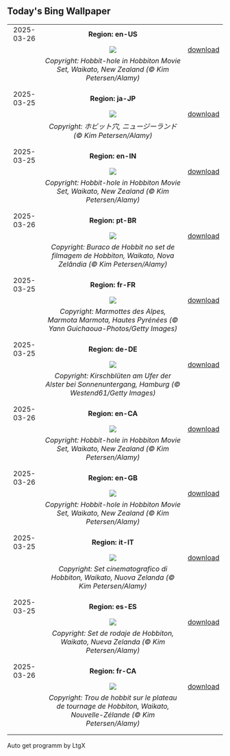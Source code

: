 ## Today's Bing Wallpaper
|      |      |      |
| :----: | :----: | :----: |
|2025-03-26|**Region: en-US**||
||![](https://www.bing.com/th?id=OHR.HobbitHole_EN-US1602468401_UHD.jpg&pid=hp&w=1152&h=648&rs=1&c=4)| [download](https://www.bing.com/th?id=OHR.HobbitHole_EN-US1602468401_UHD.jpg)|
||*Copyright: Hobbit-hole in Hobbiton Movie Set, Waikato, New Zealand (© Kim Petersen/Alamy)*
||
|||
|2025-03-25|**Region: ja-JP**||
||![](https://www.bing.com/th?id=OHR.HobbitHole_JA-JP0242283883_UHD.jpg&pid=hp&w=1152&h=648&rs=1&c=4)| [download](https://www.bing.com/th?id=OHR.HobbitHole_JA-JP0242283883_UHD.jpg)|
||*Copyright: ホビット穴, ニュージーランド (© Kim Petersen/Alamy)*
||
|||
|2025-03-25|**Region: en-IN**||
||![](https://www.bing.com/th?id=OHR.HobbitHole_EN-IN9319772613_UHD.jpg&pid=hp&w=1152&h=648&rs=1&c=4)| [download](https://www.bing.com/th?id=OHR.HobbitHole_EN-IN9319772613_UHD.jpg)|
||*Copyright: Hobbit-hole in Hobbiton Movie Set, Waikato, New Zealand (© Kim Petersen/Alamy)*
||
|||
|2025-03-26|**Region: pt-BR**||
||![](https://www.bing.com/th?id=OHR.HobbitHole_PT-BR3505721591_UHD.jpg&pid=hp&w=1152&h=648&rs=1&c=4)| [download](https://www.bing.com/th?id=OHR.HobbitHole_PT-BR3505721591_UHD.jpg)|
||*Copyright: Buraco de Hobbit no set de filmagem de Hobbiton, Waikato, Nova Zelândia (© Kim Petersen/Alamy)*
||
|||
|2025-03-25|**Region: fr-FR**||
||![](https://www.bing.com/th?id=OHR.ProcrastinationD_FR-FR5977849258_UHD.jpg&pid=hp&w=1152&h=648&rs=1&c=4)| [download](https://www.bing.com/th?id=OHR.ProcrastinationD_FR-FR5977849258_UHD.jpg)|
||*Copyright: Marmottes des Alpes, Marmota Marmota, Hautes Pyrénées (© Yann Guichaoua-Photos/Getty Images)*
||
|||
|2025-03-25|**Region: de-DE**||
||![](https://www.bing.com/th?id=OHR.AlsterLakeCherry_DE-DE3454488264_UHD.jpg&pid=hp&w=1152&h=648&rs=1&c=4)| [download](https://www.bing.com/th?id=OHR.AlsterLakeCherry_DE-DE3454488264_UHD.jpg)|
||*Copyright: Kirschblüten am Ufer der Alster bei Sonnenuntergang, Hamburg (© Westend61/Getty Images)*
||
|||
|2025-03-26|**Region: en-CA**||
||![](https://www.bing.com/th?id=OHR.HobbitHole_EN-CA8754229294_UHD.jpg&pid=hp&w=1152&h=648&rs=1&c=4)| [download](https://www.bing.com/th?id=OHR.HobbitHole_EN-CA8754229294_UHD.jpg)|
||*Copyright: Hobbit-hole in Hobbiton Movie Set, Waikato, New Zealand (© Kim Petersen/Alamy)*
||
|||
|2025-03-26|**Region: en-GB**||
||![](https://www.bing.com/th?id=OHR.HobbitHole_EN-GB4657800200_UHD.jpg&pid=hp&w=1152&h=648&rs=1&c=4)| [download](https://www.bing.com/th?id=OHR.HobbitHole_EN-GB4657800200_UHD.jpg)|
||*Copyright: Hobbit-hole in Hobbiton Movie Set, Waikato, New Zealand (© Kim Petersen/Alamy)*
||
|||
|2025-03-25|**Region: it-IT**||
||![](https://www.bing.com/th?id=OHR.HobbitHole_IT-IT4670453023_UHD.jpg&pid=hp&w=1152&h=648&rs=1&c=4)| [download](https://www.bing.com/th?id=OHR.HobbitHole_IT-IT4670453023_UHD.jpg)|
||*Copyright: Set cinematografico di Hobbiton, Waikato, Nuova Zelanda (© Kim Petersen/Alamy)*
||
|||
|2025-03-25|**Region: es-ES**||
||![](https://www.bing.com/th?id=OHR.HobbitHole_ES-ES0003424206_UHD.jpg&pid=hp&w=1152&h=648&rs=1&c=4)| [download](https://www.bing.com/th?id=OHR.HobbitHole_ES-ES0003424206_UHD.jpg)|
||*Copyright: Set de rodaje de Hobbiton, Waikato, Nueva Zelanda (© Kim Petersen/Alamy)*
||
|||
|2025-03-26|**Region: fr-CA**||
||![](https://www.bing.com/th?id=OHR.HobbitHole_FR-CA8203213295_UHD.jpg&pid=hp&w=1152&h=648&rs=1&c=4)| [download](https://www.bing.com/th?id=OHR.HobbitHole_FR-CA8203213295_UHD.jpg)|
||*Copyright: Trou de hobbit sur le plateau de tournage de Hobbiton, Waikato, Nouvelle-Zélande (© Kim Petersen/Alamy)*
||
|||

Auto get programm by LtgX
